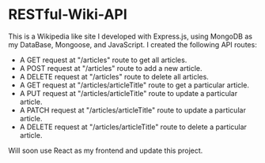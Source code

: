 # RESTful-Wiki-API
This is a Wikipedia like site I developed with Express.js, using MongoDB as my DataBase, Mongoose, and JavaScript.
I created the following API routes:

- A GET request at "/articles" route to get all articles.
- A POST request at "/articles" route to add a new article.
- A DELETE request at "/articles" route to delete all articles.
- A GET request at "/articles/articleTitle" route to get a particular article.
- A PUT request at "/articles/articleTitle" route to update a particular article.
- A PATCH request at "/articles/articleTitle" route to update a particular article.
- A DELETE request at "/articles/articleTitle" route to delete a particular article.

Will soon use React as my frontend and update this project.
